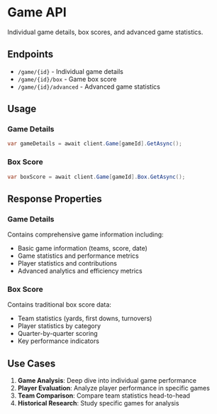 # Game API

Individual game details, box scores, and advanced game statistics.

## Endpoints

- `/game/{id}` - Individual game details
- `/game/{id}/box` - Game box score
- `/game/{id}/advanced` - Advanced game statistics

## Usage

### Game Details

```csharp
var gameDetails = await client.Game[gameId].GetAsync();
```

### Box Score

```csharp
var boxScore = await client.Game[gameId].Box.GetAsync();
```

## Response Properties

### Game Details

Contains comprehensive game information including:
- Basic game information (teams, score, date)
- Game statistics and performance metrics
- Player statistics and contributions
- Advanced analytics and efficiency metrics

### Box Score

Contains traditional box score data:
- Team statistics (yards, first downs, turnovers)
- Player statistics by category
- Quarter-by-quarter scoring
- Key performance indicators

## Use Cases

1. **Game Analysis**: Deep dive into individual game performance
2. **Player Evaluation**: Analyze player performance in specific games
3. **Team Comparison**: Compare team statistics head-to-head
4. **Historical Research**: Study specific games for analysis